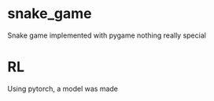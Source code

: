 # snake_game
Snake game implemented with pygame nothing really special 



# RL
Using pytorch, a model was made
